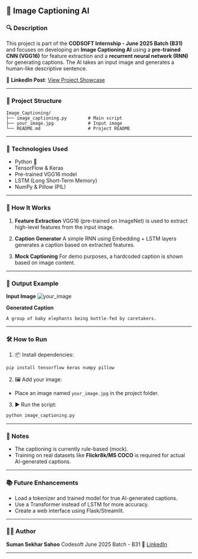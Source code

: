 ## 📸 Image Captioning AI

### 🔍 Description

This project is part of the **CODSOFT Internship - June 2025 Batch (B31)** and focuses on developing an **Image Captioning AI** using a **pre-trained CNN (VGG16)** for feature extraction and a **recurrent neural network (RNN)** for generating captions. The AI takes an input image and generates a human-like descriptive sentence.

🔗 **LinkedIn Post**: [View Project Showcase](https://www.linkedin.com/posts/sumansekhar-sahoo_codesoft-machinelearning-deeplearning-activity-7335682994508124161-QnqY?utm_source=share&utm_medium=member_desktop&rcm=ACoAAFbWbFkBBD_ckmIB0-Z1ZAk25yadMwBisI0)

---

### 📁 Project Structure

```
Image_Captioning/
├── image_captioning.py        # Main script
├── your_image.jpg             # Input image
└── README.md                  # Project README
```

---

### 🧠 Technologies Used

* Python 🐍
* TensorFlow & Keras
* Pre-trained VGG16 model
* LSTM (Long Short-Term Memory)
* NumPy & Pillow (PIL)

---

### 🚀 How It Works

1. **Feature Extraction**
   VGG16 (pre-trained on ImageNet) is used to extract high-level features from the input image.

2. **Caption Generator**
   A simple RNN using Embedding + LSTM layers generates a caption based on extracted features.

3. **Mock Captioning**
   For demo purposes, a hardcoded caption is shown based on image content.

---

### 🧪 Output Example

**Input Image**
![your_image](https://github.com/user-attachments/assets/84800353-7174-468f-96a8-72f35c8896fd)


**Generated Caption**

```
A group of baby elephants being bottle-fed by caretakers.
```

---

### 🛠 How to Run

1. 📦 Install dependencies:

```bash
pip install tensorflow keras numpy pillow
```

2. 🖼 Add your image:

* Place an image named `your_image.jpg` in the project folder.

3. ▶ Run the script:

```bash
python image_captioning.py
```

---

### 📌 Notes

* The captioning is currently rule-based (mock).
* Training on real datasets like **Flickr8k/MS COCO** is required for actual AI-generated captions.

---

### 📚 Future Enhancements

* Load a tokenizer and trained model for true AI-generated captions.
* Use a Transformer instead of LSTM for more accuracy.
* Create a web interface using Flask/Streamlit.

---

### 👨‍💻 Author

**Suman Sekhar Sahoo**
Codesoft June 2025 Batch - B31
🔗 [LinkedIn](https://www.linkedin.com/in/sumansekhar-sahoo)

---
